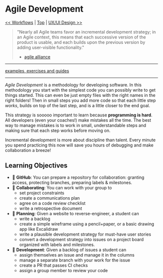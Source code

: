 # Agile Development

[<< Workflows](../workflows/README.md) | [Top](../README.md) | [UX/UI Design >>](../ux-ui-design/README.md)

> "Nearly all Agile teams favor an incremental development strategy;
> in an Agile context, this means that each successive version of the product is usable,
> and each builds upon the previous version by adding user-visible functionality."
>
> - [agile alliance](https://www.agilealliance.org/glossary/incremental-development)

---

[examples, exercises and guides](https://github.com/HackYourFutureBelgium/incremental-development)

---

_Agile Development_ is a methodology for developing software. In this methodology you start with the simplest code you can possibly write to get things started. This can even be just empty files with the right names in the right folders! Then in small steps you add more code so that each little step _works_, builds on top of the last step, and is a little closer to the end goal.

This strategy is sooooo important to learn because **programming is hard**. All developers (even your coaches!) make mistakes all the time. The best way to manage mistakes is to work in small, understandable steps and making sure that each step works before moving on.

Incremental development is more about discipline than talent. Every minute you spend practicing this now will save you hours of debugging and make collaboration a breeze!

## Learning Objectives

- 🥚 **GitHub**: You can prepare a repository for collaboration: granting access, protecting branches, preparing labels & milestones.
- 🥚 **Collaborating**: You can work with your group to
  - set project constraints
  - create a communications plan
  - agree on a code review checklist
  - write a retrospective document
- 🐣 **Planning**: Given a website to reverse-engineer, a student can
  - write a backlog
  - create a simple wireframe using a pencil+paper, or a basic drawing app like Excalidraw
  - write a plausible development strategy for must-have user stories
  - convert a development strategy into issues on a project board organized with labels and milestones.
- 🐣 **Development**: Given a backlog of issues a student can
  - assign themselves an issue and manage it in the columns
  - manage a separate branch with your work for the issue
  - create a PR that passes CI checks
  - assign a group member to review your code
